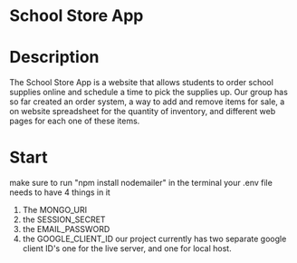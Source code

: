# School Store App

# Description

The School Store App is a website that allows students to order school supplies online and schedule a time to pick the supplies up. Our group has so far created an order system, a way to add and remove items for sale, a on website spreadsheet for the quantity of inventory, and different web pages for each one of these items.

# Start

make sure to run "npm install nodemailer" in the terminal
your .env file needs to have 4 things in it
1. The MONGO_URI
2. the SESSION_SECRET
3. the EMAIL_PASSWORD
4. the GOOGLE_CLIENT_ID
our project currently has two separate google client ID's one for the live server, and one for local host.